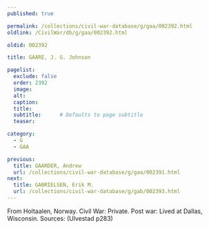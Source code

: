 ```yaml
---
published: true

permalink: /collections/civil-war-database/g/gaa/002392.html
oldlink: /CivilWar/db/g/gaa/002392.html

oldid: 002392

title: GAARE, J. G. Johnson

pagelist:
  exclude: false
  order: 2392
  image: 
  alt:
  caption:
  title:
  subtitle:      # Defaults to page subtitle
  teaser:

category: 
  - G 
  - GAA

previous:
  title: GAARDER, Andrew
  url: /collections/civil-war-database/g/gaa/002391.html  
next:
  title: GABRIELSEN, Erik M.
  url: /collections/civil-war-database/g/gab/002393.html   
---
```

From Holtaalen, Norway. Civil War: Private. Post war: Lived at Dallas, Wisconsin. Sources: (Ulvestad p283)